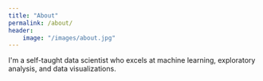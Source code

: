 ```yaml
---
title: "About"
permalink: /about/
header:
    image: "/images/about.jpg"
---
```


I'm a self-taught data scientist who excels at machine learning, exploratory analysis, and data visualizations.
